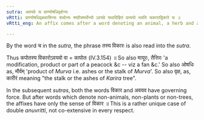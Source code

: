 ```yaml
---
sutra: अवयवे च प्राण्योषधिवृक्षेभ्यः
vRtti: प्राण्योषधिवृक्षवाचिभ्यः शब्देभ्यः षष्ठीसमर्थेभ्यो ऽवयवे यथाविहितं प्रत्ययो भवति चकाराद्विकारे च ॥
vRtti_eng: An affix comes after a word denoting an animal, a herb and a tree, in sixth case in construction, in the sense of 'this is its part', (as well as 'this is its modification').

---
```

By the word च in the _sutra_, the phrase तस्य विकारः is also read into the _sutra_.

Thus कपोतस्य विकारोऽवयवो वा = कापोतः (IV.3.154) ॥ So also मायूरः, तैत्तिरः 'a modification, product or part of a peacock &c -- viz a fan &c.' So also ओषधिः as, मौर्वम् 'product of _Murva_ i.e. ashes or the stalk of _Murva_'. So also वृक्ष, as, कारीरं meaning "the stalk or the ashes of _Karira_ tree".

In the subsequent _sutras_, both the words विकार and अवयव have governing force. But after words which denote non-animals, non-plants or non-trees, the affixes have only the sense of विकार ॥ This is a rather unique case of double _anuvritti_, not co-extensive in every respect.